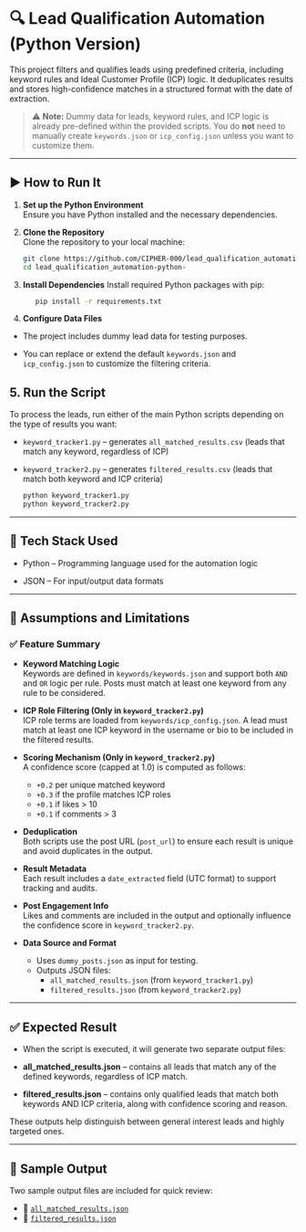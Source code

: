 # 🔍 Lead Qualification Automation (Python Version)

This project filters and qualifies leads using predefined criteria, including keyword rules and Ideal Customer Profile (ICP) logic. It deduplicates results and stores high-confidence matches in a structured format with the date of extraction.

> ⚠️ **Note:** Dummy data for leads, keyword rules, and ICP logic is already pre-defined within the provided scripts. You do **not** need to manually create `keywords.json` or `icp_config.json` unless you want to customize them.

---

## ▶️ How to Run It

1. **Set up the Python Environment**  
   Ensure you have Python installed and the necessary dependencies.

2. **Clone the Repository**  
   Clone the repository to your local machine:
   ```bash
   git clone https://github.com/CIPHER-000/lead_qualification_automation-python-.git
   cd lead_qualification_automation-python-
3. **Install Dependencies**
   Install required Python packages with pip:
    ```bash
       pip install -r requirements.txt

4. **Configure Data Files**

- The project includes dummy lead data for testing purposes.

- You can replace or extend the default `keywords.json` and `icp_config.json` to customize the filtering criteria.

## 5. **Run the Script**

To process the leads, run either of the main Python scripts depending on the type of results you want:

- `keyword_tracker1.py` – generates `all_matched_results.csv` (leads that match any keyword, regardless of ICP)
- `keyword_tracker2.py` – generates `filtered_results.csv` (leads that match both keyword and ICP criteria)

   ```bash
   python keyword_tracker1.py
   python keyword_tracker2.py

---

## 🧰 Tech Stack Used
- Python – Programming language used for the automation logic

- JSON – For input/output data formats

---

## 📌 Assumptions and Limitations

### ✅ Feature Summary

- **Keyword Matching Logic**  
  Keywords are defined in `keywords/keywords.json` and support both `AND` and `OR` logic per rule. Posts must match at least one keyword from any rule to be considered.

- **ICP Role Filtering (Only in `keyword_tracker2.py`)**  
  ICP role terms are loaded from `keywords/icp_config.json`. A lead must match at least one ICP keyword in the username or bio to be included in the filtered results.

- **Scoring Mechanism (Only in `keyword_tracker2.py`)**  
  A confidence score (capped at 1.0) is computed as follows:
  - `+0.2` per unique matched keyword  
  - `+0.3` if the profile matches ICP roles  
  - `+0.1` if likes > 10  
  - `+0.1` if comments > 3  

- **Deduplication**  
  Both scripts use the post URL (`post_url`) to ensure each result is unique and avoid duplicates in the output.

- **Result Metadata**  
  Each result includes a `date_extracted` field (UTC format) to support tracking and audits.

- **Post Engagement Info**  
  Likes and comments are included in the output and optionally influence the confidence score in `keyword_tracker2.py`.

- **Data Source and Format**  
  - Uses `dummy_posts.json` as input for testing.  
  - Outputs JSON files:
    - `all_matched_results.json` (from `keyword_tracker1.py`)  
    - `filtered_results.json` (from `keyword_tracker2.py`)


---

## ✅ Expected Result
- When the script is executed, it will generate two separate output files:

- **all_matched_results.json** – contains all leads that match any of the defined keywords, regardless of ICP match.

- **filtered_results.json** – contains only qualified leads that match both keywords AND ICP criteria, along with confidence scoring and reason.

These outputs help distinguish between general interest leads and highly targeted ones.

---

## 📄 Sample Output

Two sample output files are included for quick review:

- 📁 [`all_matched_results.json`](results/all_matched_results.json)
- 📁 [`filtered_results.json`](results/filtered_results.json)


